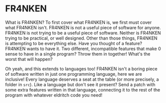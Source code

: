 # FR4NKEN
What is FR4NKEN? To first cover what FR4NKEN is, we first must cover what
FR4NKEN isn't. FR4NKEN is not a useful piece of software for anyone. FR4NKEN is
not trying to be a useful piece of software. Neither is FR4NKEN trying to be
practical, or well designed. Other than those things, FR4NKEN is attempting to
be everything else. Have you thought of a feature? FR4NKEN wants to have it. Two
different, incompatible features that make 0 sense to have in a single program?
Throw them in together! What's the worst that will happen?

Oh yeah, and this extends to languages too! FR4NKEN isn't a boring piece of
software written in just one programming language, here we are inclusive! Every
language deserves a seat at the table (or more precisely, a folder in `src`).
Like a language but don't see it present? Send a patch with some extra features
written in that language, connecting it to the rest of the program with whatever
eldritch code you need!
